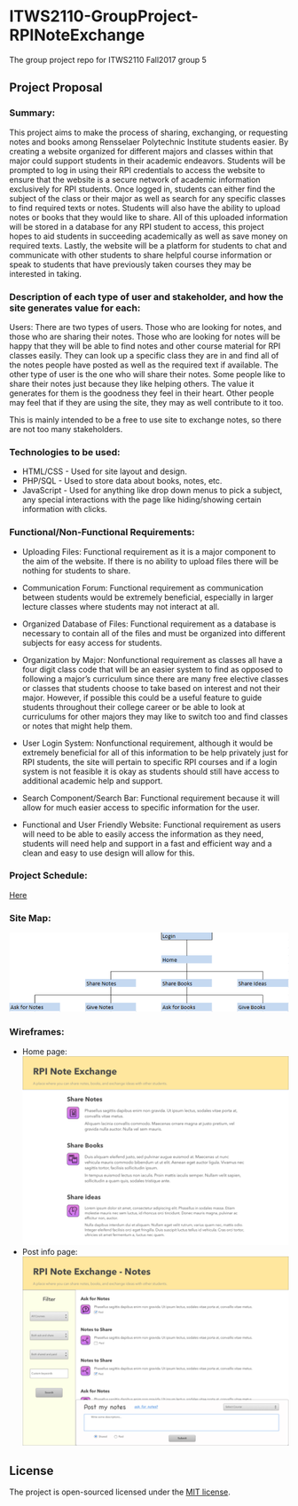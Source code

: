 # ITWS2110-GroupProject-RPINoteExchange
The group project repo for ITWS2110 Fall2017 group 5

## Project Proposal
### Summary:
This project aims to make the process of sharing, exchanging, or requesting notes and books among Rensselaer Polytechnic Institute students easier. By creating a website organized for different majors and classes within that major could support students in their academic endeavors. Students will be prompted to log in using their RPI credentials to access the website to ensure that the website is a secure network of academic information exclusively for RPI students. Once logged in, students can either find the subject of the class or their major as well as search for any specific classes to find required texts or notes. Students will also have the ability to upload notes or books that they would like to share. All of this uploaded information will be stored in a database for any RPI student to access, this project hopes to aid students in succeeding academically as well as save money on required texts. Lastly, the website will be a platform for students to chat and communicate with other students to share helpful course information or speak to students that have previously taken courses they may be interested in taking. 

### Description of each type of user and stakeholder, and how the site generates value for each:
Users: There are two types of users. Those who are looking for notes, and those who are sharing their notes. Those who are looking for notes will be happy that they will be able to find notes and other course material for RPI classes easily. They can look up a specific class they are in and find all of the notes people have posted as well as the required text if available. The other type of user is the one who will share their notes. Some people like to share their notes just because they like helping others. The value it generates for them is the goodness they feel in their heart. Other people may feel that if they are using the site, they may as well contribute to it too.

This is mainly intended to be a free to use site to exchange notes, so there are not too many stakeholders.


### Technologies to be used:
* HTML/CSS - Used for site layout and design.
* PHP/SQL - Used to store data about books, notes, etc.
* JavaScript - Used for anything like drop down menus to pick a subject, any special interactions with the page like hiding/showing certain information with clicks.

### Functional/Non-Functional Requirements:
* Uploading Files: Functional requirement as it is a major component to the aim of the website. If there is no ability to upload files there will be nothing for students to share. 

* Communication Forum: Functional requirement as communication between students would be extremely beneficial, especially in larger lecture classes where students may not interact at all. 

* Organized Database of Files: Functional requirement as a database is necessary to contain all of the files and must be organized into different subjects for easy access for students. 

* Organization by Major: Nonfunctional requirement as classes all have a four digit class code that will be an easier system to find as opposed to following a major’s curriculum since there are many free elective classes or classes that students choose to take based on interest and not their major. However, if possible this could be a useful feature to guide students throughout their college career or be able to look at curriculums for other majors they may like to switch too and find classes or notes that might help them. 

* User Login System: Nonfunctional requirement, although it would be extremely beneficial for all of this information to be help privately just for RPI students, the site will pertain to specific RPI courses and if a login system is not feasible it is okay as students should still have access to additional academic help and support. 

* Search Component/Search Bar: Functional requirement because it will allow for much easier access to specific information for the user.

* Functional and User Friendly Website: Functional requirement as users will need to be able to easily access the information as they need, students will need help and support in a fast and efficient way and a clean and easy to use design will allow for this. 

### Project Schedule:
[Here](Other/schedule.md)

### Site Map:
![Site Map](/Other/Site_map.png)

### Wireframes:
* Home page:
![Home Page](/Other/Home_Page.png)
* Post info page:
![Post_an_Info](/Other/Post_an_Info.png)

## License

The project is open-sourced licensed under the [MIT license](http://opensource.org/licenses/MIT).
